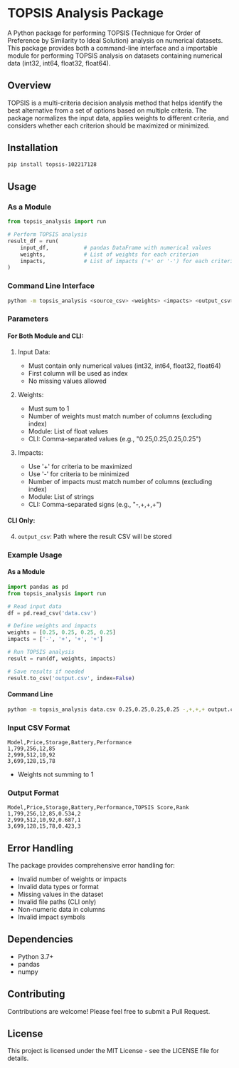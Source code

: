 # TOPSIS Analysis Package

A Python package for performing TOPSIS (Technique for Order of Preference by Similarity to Ideal Solution) analysis on numerical datasets. This package provides both a command-line interface and a importable module for performing TOPSIS analysis on datasets containing numerical data (int32, int64, float32, float64).

## Overview

TOPSIS is a multi-criteria decision analysis method that helps identify the best alternative from a set of options based on multiple criteria. The package normalizes the input data, applies weights to different criteria, and considers whether each criterion should be maximized or minimized.

## Installation

```bash
pip install topsis-102217128
```

## Usage

### As a Module

```python
from topsis_analysis import run

# Perform TOPSIS analysis
result_df = run(
    input_df,           # pandas DataFrame with numerical values
    weights,            # List of weights for each criterion
    impacts,            # List of impacts ('+' or '-') for each criterion
)
```

### Command Line Interface

```bash
python -m topsis_analysis <source_csv> <weights> <impacts> <output_csv>
```

### Parameters

#### For Both Module and CLI:

1. Input Data:
   - Must contain only numerical values (int32, int64, float32, float64)
   - First column will be used as index
   - No missing values allowed

2. Weights:
   - Must sum to 1
   - Number of weights must match number of columns (excluding index)
   - Module: List of float values
   - CLI: Comma-separated values (e.g., "0.25,0.25,0.25,0.25")

3. Impacts:
   - Use '+' for criteria to be maximized
   - Use '-' for criteria to be minimized
   - Number of impacts must match number of columns (excluding index)
   - Module: List of strings
   - CLI: Comma-separated signs (e.g., "-,+,+,+")

#### CLI Only:

4. `output_csv`: Path where the result CSV will be stored

### Example Usage

#### As a Module

```python
import pandas as pd
from topsis_analysis import run

# Read input data
df = pd.read_csv('data.csv')

# Define weights and impacts
weights = [0.25, 0.25, 0.25, 0.25]
impacts = ['-', '+', '+', '+']

# Run TOPSIS analysis
result = run(df, weights, impacts)

# Save results if needed
result.to_csv('output.csv', index=False)
```

#### Command Line

```bash
python -m topsis_analysis data.csv 0.25,0.25,0.25,0.25 -,+,+,+ output.csv
```

### Input CSV Format

```csv
Model,Price,Storage,Battery,Performance
1,799,256,12,85
2,999,512,10,92
3,699,128,15,78
```

- Weights not summing to 1
### Output Format

```csv
Model,Price,Storage,Battery,Performance,TOPSIS Score,Rank
1,799,256,12,85,0.534,2
2,999,512,10,92,0.687,1
3,699,128,15,78,0.423,3
```

## Error Handling

The package provides comprehensive error handling for:
- Invalid number of weights or impacts
- Invalid data types or format
- Missing values in the dataset
- Invalid file paths (CLI only)
- Non-numeric data in columns
- Invalid impact symbols

## Dependencies

- Python 3.7+
- pandas
- numpy

## Contributing

Contributions are welcome! Please feel free to submit a Pull Request.

## License

This project is licensed under the MIT License - see the LICENSE file for details.